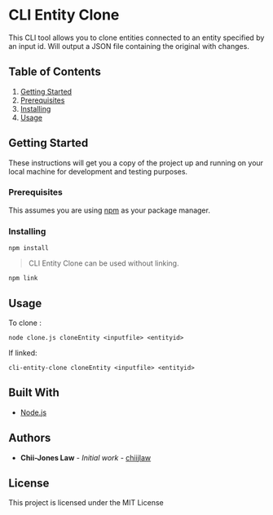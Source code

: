 # CLI Entity Clone

This CLI tool allows you to clone entities connected to an entity specified by an input id. Will output a JSON file containing the original with changes.

## Table of Contents

1. [Getting Started](#getting-started)
1. [Prerequisites](#prerequisites)
1. [Installing](#installing)
1. [Usage](#usage)

## Getting Started

These instructions will get you a copy of the project up and running on your local machine for development and testing purposes.

### Prerequisites

This assumes you are using [npm](https://www.npmjs.com/) as your package manager.

### Installing

```
npm install
```
> CLI Entity Clone can be used without linking.
```
npm link
```

## Usage

To clone :
```
node clone.js cloneEntity <inputfile> <entityid>
```
If linked:
```
cli-entity-clone cloneEntity <inputfile> <entityid>
```

## Built With

* [Node.js](https://nodejs.org/en/)

## Authors

* **Chii-Jones Law** - *Initial work* - [chiijlaw](https://github.com/chiijlaw)


## License

This project is licensed under the MIT License
